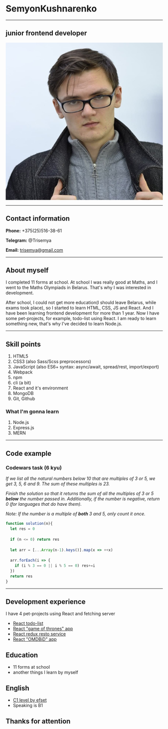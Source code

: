 # SemyonKushnarenko

***

## junior frontend developer

![Semyon's avatar](/img/simon.jpg "My avatar")

***

## Contact information

**Phone:** +375(25)516-38-61

**Telegram:** @Trisemya

**Email:** trisemya@gmail.com

***

## About myself

I completed 11 forms at school. At school I was really good at Maths, and I went to the Maths Olympiads in Belarus. That's why I was interested in development.

After school, I could not get more education(I should leave Belarus, while exams took place), so I started to learn HTML, CSS, JS and React. And I have been learning frontend development for more than 1 year.
Now I have some pet-projects, for example, todo-list using React.
I am ready to learn something new, that's why I've decided to learn Node.js.

***

## Skill points

1. HTML5
2. CSS3 (also Sass/Scss preprocessors)
3. JavaScript (also ES6+ syntax: async/await, spread/rest, import/export)
4. Webpack
5. npm
6. cli (a bit)
7. React and it's environment
8. MongoDB
9. Git, Github

### What I'm gonna learn

1. Node.js
2. Express.js
3. MERN

***

## Code example

### Codewars task (6 kyu)

*If we list all the natural numbers below 10 that are multiples of 3 or 5, we get 3, 5, 6 and 9. The sum of these multiples is 23.*

*Finish the solution so that it returns the sum of all the multiples of 3 or 5 **below** the number passed in. Additionally, if the number is negative, return 0 (for languages that do have them).*

*Note: If the number is a multiple of **both** 3 and 5, only count it once.*

```javascript
function solution(n){
  let res = 0
  
  if (n <= 0) return res
    
  let arr = [...Array(n-1).keys()].map(x => ++x)
  
  arr.forEach(i => {
    if (i % 3 == 0 || i % 5 == 0) res+=i
  })
  return res
}
```

***

## Development experience

I have 4 pet-projects using React and fetching server

* [React todo-list](https://github.com/SemyonKushnarenko/react-todo)
* [React "game of thrones" app](https://github.com/SemyonKushnarenko/react-classes-api)
* [React redux resto service](https://github.com/SemyonKushnarenko/react-redux)
* [React "OMDBiD" app](https://github.com/SemyonKushnarenko/test)

## Education

* 11 forms at school
* another things I learn by myself

## English

* [C1 level by efset](https://www.efset.org/cert/JAbDZm)
* Speaking is B1

## Thanks for attention
